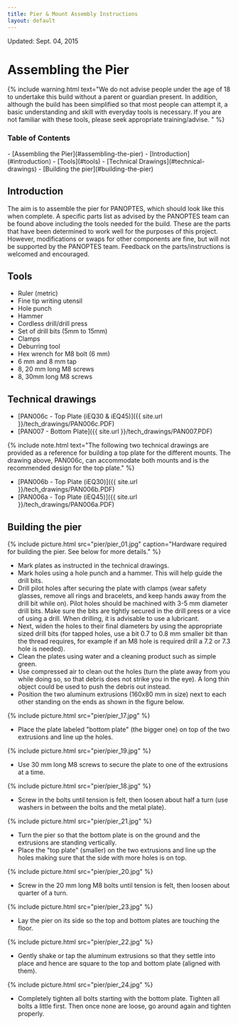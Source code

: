 ```yaml
---
title: Pier & Mount Assembly Instructions
layout: default
---
```


<div class="pull-right">Updated: Sept. 04, 2015</div>

# Assembling the Pier

 {% include warning.html text="We do not advise people under the age of 18 to undertake this build without a parent or guardian present. In addition, although the build has been simplified so that most people can attempt it, a basic understanding and skill with everyday tools is necessary. If you are not familiar with these tools, please seek appropriate training/advise. " %}

 <h3>Table of Contents</h3>
- [Assembling the Pier](#assembling-the-pier)
    - [Introduction](#introduction)
    - [Tools](#tools)
    - [Technical Drawings](#technical-drawings)
    - [Building the pier](#building-the-pier)

## Introduction

The aim is to assemble the pier for PANOPTES, which should look like this when complete.  A specific parts list as advised by the PANOPTES team can be found above including the tools needed for the build. These are the parts that have been determined to work well for the purposes of this project. However, modifications or swaps for other components are fine, but will not be supported by the PANOPTES team. Feedback on the parts/instructions is welcomed and encouraged.

## Tools
* Ruler (metric)
* Fine tip writing utensil
* Hole punch
* Hammer
* Cordless drill/drill press
* Set of drill bits (5mm to 15mm)
* Clamps
* Deburring tool
* Hex wrench for M8 bolt (6 mm)
* 6 mm and 8 mm tap
* 8, 20 mm long M8 screws
* 8, 30mm long M8 screws

## Technical drawings
* [PAN006c - Top Plate (iEQ30 & iEQ45)]({{ site.url }}/tech_drawings/PAN006c.PDF)
* [PAN007 - Bottom Plate]({{ site.url }}/tech_drawings/PAN007.PDF)

{% include note.html text="The following two technical drawings are provided as a reference for building a top plate for the different mounts. The drawing above, PAN006c, can accommodate both mounts and is the recommended design for the top plate." %}

* [PAN006b - Top Plate (iEQ30)]({{ site.url }}/tech_drawings/PAN006b.PDF)
* [PAN006a - Top Plate (iEQ45)]({{ site.url }}/tech_drawings/PAN006a.PDF)


## Building the pier

{% include picture.html src="pier/pier_01.jpg" caption="Hardware required for building the pier. See below for more details." %}

* Mark plates as instructed in the technical drawings.
* Mark holes using a hole punch and a hammer. This will help guide the drill bits.
* Drill pilot holes after securing the plate with clamps (wear safety glasses, remove all rings and bracelets, and keep hands away from the drill bit while on). Pilot holes should be machined with 3-5 mm diameter drill bits. Make sure the bits are tightly secured in the drill press or a vice of using a drill. When drilling, it is advisable to use a lubricant.
* Next, widen the holes to their final diameters by using the appropriate sized drill bits (for tapped holes, use a bit 0.7 to 0.8 mm smaller bit than the thread requires, for example if an M8 hole is required drill a 7.2 or 7.3 hole is needed).
* Clean the plates using water and a cleaning product such as simple green.
* Use compressed air to clean out the holes (turn the plate away from you while doing so, so that debris does not strike you in the eye). A long thin object could be used to push the debris out instead.
* Position the two aluminum extrusions (160x80 mm in size) next to each other standing on the ends as shown in the figure below.

{% include picture.html src="pier/pier_17.jpg" %}

* Place the plate labeled "bottom plate" (the bigger one) on top of the two extrusions and line up the holes.

{% include picture.html src="pier/pier_19.jpg" %}

* Use 30 mm long M8 screws to secure the plate to one of the extrusions at a time.

{% include picture.html src="pier/pier_18.jpg" %}

* Screw in the bolts until tension is felt, then loosen about half a turn (use washers in between the bolts and the metal plate).

{% include picture.html src="pier/pier_21.jpg" %}

* Turn the pier so that the bottom plate is on the ground and the extrusions are standing vertically.
* Place the "top plate" (smaller) on the two extrusions and line up the holes making sure that the side with more holes is on top.

{% include picture.html src="pier/pier_20.jpg" %}

* Screw in the 20 mm long M8  bolts until tension is felt, then loosen about quarter of a turn.

{% include picture.html src="pier/pier_23.jpg" %}

* Lay the pier on its side so the top and bottom plates are touching the floor.

{% include picture.html src="pier/pier_22.jpg" %}

* Gently shake or tap the  aluminum extrusions so that they settle into place and hence are square to the top and bottom plate (aligned with them).

{% include picture.html src="pier/pier_24.jpg" %}

* Completely tighten all bolts starting with the bottom plate. Tighten all bolts a little first. Then once none are loose, go around again and tighten properly.
